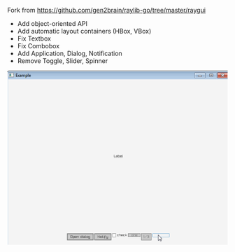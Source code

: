 Fork from https://github.com/gen2brain/raylib-go/tree/master/raygui

- Add object-oriented API
- Add automatic layout containers (HBox, VBox)
- Fix Textbox
- Fix Combobox
- Add Application, Dialog, Notification
- Remove Toggle, Slider, Spinner


![](example/rlyeh.gif)
